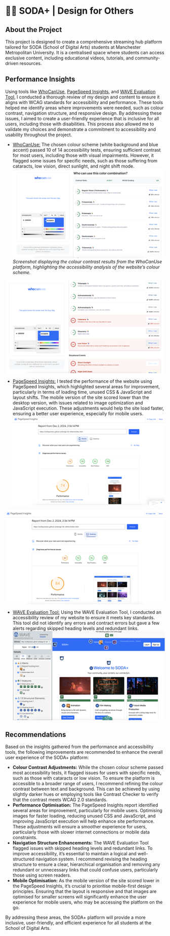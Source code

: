 # 👩‍💻 SODA+  |  Design for Others

## About the Project
This project is designed to create a comprehensive streaming hub platform tailored for SODA (School of Digital Arts) students at Manchester Metropolitan University. It is a centralised space where students can access exclusive content, including educational videos, tutorials, and community-driven resources.

## Performance Insights
Using tools like [WhoCanUse](https://www.whocanuse.com/?bg=ffffff&fg=0c6dfd&fs=16&fw=), [PageSpeed Insights](https://pagespeed.web.dev/analysis/https-sofiaparaizo-github-io-design-for-others-index-html/2yz66t7c4v?form_factor=mobile), and [WAVE Evaluation Tool](https://wave.webaim.org/report#/https://sofiaparaizo.github.io/design-for-others/index.html), I conducted a thorough review of my design and content to ensure it aligns with WCAG standards for accessibility and performance. These tools helped me identify areas where improvements were needed, such as colour contrast, navigation structure, and responsive design. By addressing these issues, I aimed to create a user-friendly experience that is inclusive for all users, including those with disabilities. This process also allowed me to validate my choices and demonstrate a commitment to accessibility and usability throughout the project.
- [WhoCanUse:](https://www.whocanuse.com/?bg=ffffff&fg=0c6dfd&fs=16&fw=) The chosen colour scheme (white background and blue accent) passed 10 of 14 accessibility tests, ensuring sufficient contrast for most users, including those with visual impairments. However, it flagged some issues for specific needs, such as those suffering from cataracts, low vision, direct sunlight, and night shift mode.
![Screenshot displaying the colour contrast results from the WhoCanUse platform, highlighting the accessibility analysis of the website’s colour scheme.](images/readme/who-can-use1.png)
*Screenshot displaying the colour contrast results from the WhoCanUse platform, highlighting the accessibility analysis of the website’s colour scheme.*

![Screenshot displaying the colour contrast results from the WhoCanUse platform, highlighting the accessibility analysis of the website’s colour scheme.](images/readme/who-can-use2.png)
- [PageSpeed Insights:](https://pagespeed.web.dev/analysis/https-sofiaparaizo-github-io-design-for-others-index-html/2yz66t7c4v?form_factor=mobile) I tested the performance of the website using PageSpeed Insights, which highlighted several areas for improvement, particularly in terms of loading time, unused CSS & JavaScript and layout shifts. The mobile version of the site scored lower than the desktop version, with issues related to image optimization and JavaScript execution. These adjustments would help the site load faster, ensuring a better user experience, especially for mobile users.
![Screenshot displaying the PageSpeed Insights results for the mobile version of the website, highlighting performance metrics and optimisation suggestions.](images/readme/pagespeed1.png)

![Screenshot displaying the PageSpeed Insights results for the desktop version of the website, highlighting performance metrics and optimisation suggestions.](images/readme/pagespeed2.png)
- [WAVE Evaluation Tool:](https://wave.webaim.org/report#/https://sofiaparaizo.github.io/design-for-others/index.html) Using the WAVE Evaluation Tool, I conducted an accessibility review of my website to ensure it meets key standards. This tool did not identify any errors and contract errors but gave a few alerts regarding skipped heading levels and redundant links.
![Screenshot displaying the results from the WAVE evaluation tool, highlighting accessibility issues such as skipped heading levels and redundant links on the website.](images/readme/wave.png)

## Recommendations
Based on the insights gathered from the performance and accessibility tools, the following improvements are recommended to enhance the overall user experience of the SODA+ platform:

- **Colour Contrast Adjustments:** While the chosen colour scheme passed most accessibility tests, it flagged issues for users with specific needs, such as those with cataracts or low vision. To ensure the platform is accessible to a broader range of users, I recommend refining the colour contrast between text and background. This can be achieved by using slightly darker hues or employing tools like Contrast Checker to verify that the contrast meets WCAG 2.0 standards.
- **Performance Optimisation:** The PageSpeed Insights report identified several areas for improvement, particularly for mobile users. Optimising images for faster loading, reducing unused CSS and JavaScript, and improving JavaScript execution will help enhance site performance. These adjustments will ensure a smoother experience for users, particularly those with slower internet connections or mobile data constraints.
- **Navigation Structure Enhancements:** The WAVE Evaluation Tool flagged issues with skipped heading levels and redundant links. To improve accessibility, it’s essential to maintain a logical and well-structured navigation system. I recommend revising the heading structure to ensure a clear, hierarchical organisation and removing any redundant or unnecessary links that could confuse users, particularly those using screen readers.
- **Mobile Optimisation:** As the mobile version of the site scored lower in the PageSpeed Insights, it’s crucial to prioritise mobile-first design principles. Ensuring that the layout is responsive and that images are optimised for smaller screens will significantly enhance the user experience for mobile users, who may be accessing the platform on the go.

By addressing these areas, the SODA+ platform will provide a more inclusive, user-friendly, and efficient experience for all students at the School of Digital Arts.
